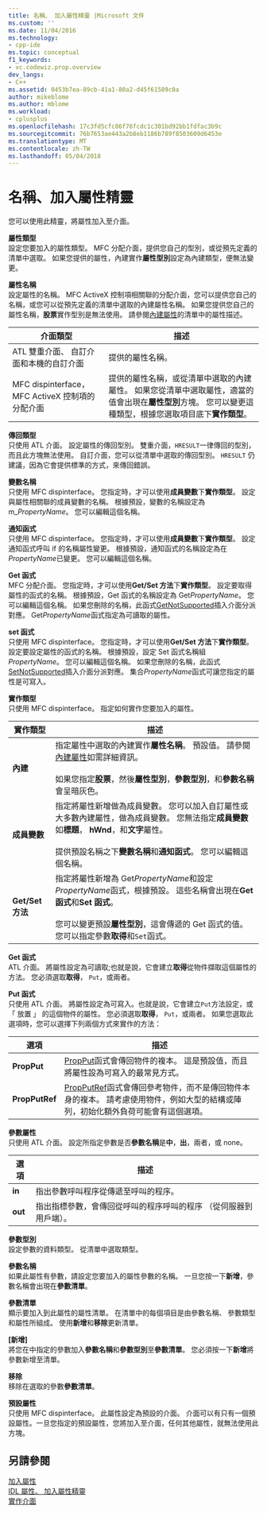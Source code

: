 ```yaml
---
title: 名稱、 加入屬性精靈 |Microsoft 文件
ms.custom: ''
ms.date: 11/04/2016
ms.technology:
- cpp-ide
ms.topic: conceptual
f1_keywords:
- vc.codewiz.prop.overview
dev_langs:
- C++
ms.assetid: 0453b7ea-89cb-41a1-80a2-d45f61589c0a
author: mikeblome
ms.author: mblome
ms.workload:
- cplusplus
ms.openlocfilehash: 17c3fd5cfc86f76fcdc1c301bd92bb1fdfac3b9c
ms.sourcegitcommit: 76b7653ae443a2b8eb1186b789f8503609d6453e
ms.translationtype: MT
ms.contentlocale: zh-TW
ms.lasthandoff: 05/04/2018
---
```

# <a name="names-add-property-wizard"></a>名稱、加入屬性精靈
您可以使用此精靈，將屬性加入至介面。  
  
 **屬性類型**  
 設定您要加入的屬性類型。 MFC 分配介面，提供您自己的型別，或從預先定義的清單中選取。 如果您提供的屬性，內建實作**屬性型別**設定為內建類型，便無法變更。  
  
 **屬性名稱**  
 設定屬性的名稱。 MFC ActiveX 控制項相關聯的分配介面，您可以提供您自己的名稱，或您可以從預先定義的清單中選取的內建屬性名稱。 如果您提供您自己的屬性名稱，**股票**實作型別是無法使用。 請參閱[內建屬性](../ide/stock-properties.md)的清單中的屬性描述。  
  
|介面類型|描述|  
|--------------------|-----------------|  
|ATL 雙重介面、 自訂介面和本機的自訂介面|提供的屬性名稱。|  
|MFC dispinterface，MFC ActiveX 控制項的分配介面|提供的屬性名稱，或從清單中選取的內建屬性。 如果您從清單中選取屬性，適當的值會出現在**屬性型別**方塊。 您可以變更這種類型，根據您選取項目底下**實作類型**。|  
  
 **傳回類型**  
 只使用 ATL 介面。 設定屬性的傳回型別。 雙重介面，`HRESULT`一律傳回的型別，而且此方塊無法使用。 自訂介面，您可以從清單中選取的傳回型別。 `HRESULT` 仍建議，因為它會提供標準的方式，來傳回錯誤。  
  
 **變數名稱**  
 只使用 MFC dispinterface。 您指定時，才可以使用**成員變數**下**實作類型**。 設定與屬性相關聯的成員變數的名稱。 根據預設，變數的名稱設定為 m_*PropertyName*。 您可以編輯這個名稱。  
  
 **通知函式**  
 只使用 MFC dispinterface。 您指定時，才可以使用**成員變數**下**實作類型**。 設定通知函式呼叫 if 的名稱屬性變更。 根據預設，通知函式的名稱設定為在*PropertyName*已變更。 您可以編輯這個名稱。  
  
 **Get 函式**  
 MFC 分配介面。 您指定時，才可以使用**Get/Set 方法**下**實作類型**。 設定要取得屬性的函式的名稱。 根據預設，Get 函式的名稱設定為 Get*PropertyName*。 您可以編輯這個名稱。 如果您刪除的名稱，此函式[GetNotSupported](../mfc/reference/colecontrol-class.md#getnotsupported)插入介面分派對應。 Get*PropertyName*函式指定為可讀取的屬性。  
  
 **set 函式**  
 只使用 MFC dispinterface。 您指定時，才可以使用**Get/Set 方法**下**實作類型**。 設定要設定屬性的函式的名稱。 根據預設，設定 Set 函式名稱組*PropertyName*。 您可以編輯這個名稱。 如果您刪除的名稱，此函式[SetNotSupported](../mfc/reference/colecontrol-class.md#setnotsupported)插入介面分派對應。 集合*PropertyName*函式可讓您指定的屬性是可寫入。  
  
 **實作類型**  
 只使用 MFC dispinterface。 指定如何實作您要加入的屬性。  
  
|實作類型|描述|  
|-------------------------|-----------------|  
|**內建**|指定屬性中選取的內建實作**屬性名稱**。 預設值。 請參閱[內建屬性](../ide/stock-properties.md)如需詳細資訊。<br /><br /> 如果您指定**股票**，然後**屬性型別**，**參數型別**，和**參數名稱**會呈暗灰色。|  
|**成員變數**|指定將屬性新增做為成員變數。 您可以加入自訂屬性或大多數內建屬性，做為成員變數。 您無法指定**成員變數**如**標題**， **hWnd**，和**文字**屬性。<br /><br /> 提供預設名稱之下**變數名稱**和**通知函式**。 您可以編輯這個名稱。|  
|**Get/Set 方法**|指定將屬性新增為 Get*PropertyName*和設定*PropertyName*函式，根據預設。 這些名稱會出現在**Get 函式**和**Set 函式**。<br /><br /> 您可以變更預設**屬性型別**，這會傳遞的 Get 函式的值。 您可以指定參數**取得**和`Set`函式。|  
  
 **Get 函式**  
 ATL 介面。 將屬性設定為可讀取;也就是說，它會建立**取得**從物件擷取這個屬性的方法。 您必須選取**取得**， `Put`，或兩者。  
  
 **Put 函式**  
 只使用 ATL 介面。 將屬性設定為可寫入。也就是說，它會建立`Put`方法設定，或 「 放置 」 的這個物件的屬性。 您必須選取**取得**， `Put`，或兩者。 如果您選取此選項時，您可以選擇下列兩個方式來實作的方法：  
  
|選項|描述|  
|------------|-----------------|  
|**PropPut**|[PropPut](../windows/propput.md)函式會傳回物件的複本。 這是預設值，而且將屬性設為可寫入的最常見方式。|  
|**PropPutRef**|[PropPutRef](../windows/propputref.md)函式會傳回參考物件，而不是傳回物件本身的複本。 請考慮使用物件，例如大型的結構或陣列，初始化額外負荷可能會有這個選項。|  
  
 **參數屬性**  
 只使用 ATL 介面。 設定所指定參數是否**參數名稱**是**中**，**出**，兩者，或 none。  
  
|選項|描述|  
|------------|-----------------|  
|**in**|指出參數呼叫程序從傳遞至呼叫的程序。|  
|**out**|指出指標參數，會傳回從呼叫的程序呼叫的程序 （從伺服器到用戶端）。|  
  
 **參數型別**  
 設定參數的資料類型。 從清單中選取類型。  
  
 **參數名稱**  
 如果此屬性有參數，請設定您要加入的屬性參數的名稱。 一旦您按一下**新增**，參數名稱會出現在**參數清單**。  
  
 **參數清單**  
 顯示要加入到此屬性的屬性清單。 在清單中的每個項目是由參數名稱、 參數類型和屬性所組成。 使用**新增**和**移除**更新清單。  
  
 **[新增]**  
 將您在中指定的參數加入**參數名稱**和**參數型別**至**參數清單**。 您必須按一下**新增**將參數新增至清單。  
  
 **移除**  
 移除在選取的參數**參數清單**。  
  
 **預設屬性**  
 只使用 MFC dispinterface。 此屬性設定為預設的介面。 介面可以有只有一個預設屬性。一旦您指定的預設屬性，您將加入至介面，任何其他屬性，就無法使用此方塊。  
  
## <a name="see-also"></a>另請參閱  
 [加入屬性](../ide/adding-a-property-visual-cpp.md)   
 [IDL 屬性、 加入屬性精靈](../ide/idl-attributes-add-property-wizard.md)   
 [實作介面](../ide/implementing-an-interface-visual-cpp.md)